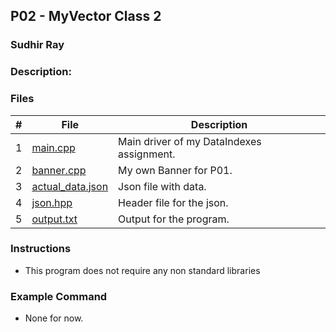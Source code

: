 ## P02 - MyVector Class 2
### Sudhir Ray
### Description:


### Files

|   #   | File     | Description                      |
| :---: | -------- | -------------------------------- |
|   1   | [main.cpp](https://github.com/Sudhir0228/3013-Algorithms-ray/blob/main/Assignments/P01/main.cpp) | Main driver of my DataIndexes assignment. |
|   2   | [banner.cpp](https://github.com/Sudhir0228/3013-Algorithms-ray/blob/main/Assignments/P01/Banner.cpp) | My own Banner for P01. |
|   3   | [actual_data.json](https://github.com/Sudhir0228/3013-Algorithms-ray/blob/main/Assignments/P01/actual_data.json) | Json file with data. |
|   4   | [json.hpp](https://github.com/Sudhir0228/3013-Algorithms-ray/blob/main/Assignments/P01/json.hpp) | Header file for the json. |
|   5   | [output.txt](https://github.com/Sudhir0228/3013-Algorithms-ray/blob/main/Assignments/P01/output.txt) | Output for the program. |


### Instructions

- This program does not require any non standard libraries

### Example Command

- None for now.




